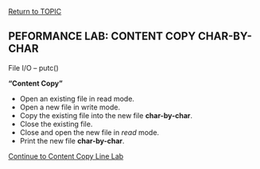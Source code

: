 <a href="https://github.com/CyberTrainingUSAF/05-C-Programming/blob/master/12_IO_part_2/02_related_functions.md" rel="Return to TOPIC"> Return to TOPIC </a>

## PEFORMANCE LAB: CONTENT COPY CHAR-BY-CHAR

File I/O – putc()

**“Content Copy”**


* Open an existing file in read mode.
* Open a new file in write mode.
* Copy the existing file into the new file **char-by-char**. 
* Close the existing file.
* Close and open the new file in *read* mode.
* Print the new file **char-by-char**.

<a href="https://github.com/CyberTrainingUSAF/05-C-Programming/blob/master/12_IO_part_2/performance_labs/PL_content_copy_line.md" rel="Continue to Content Copy Line Lab"> Continue to Content Copy Line Lab </a>
